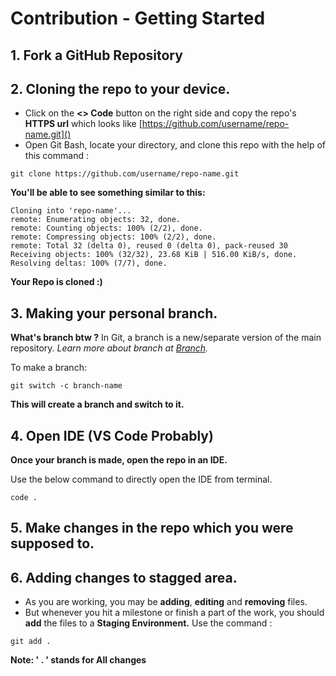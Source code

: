 # Contribution - Getting Started

## 1. Fork a GitHub Repository

## 2. Cloning the repo to your device.

- Click on the **<> Code** button on the right side and copy the repo's **HTTPS url** which looks like [https://github.com/username/repo-name.git]()
- Open Git Bash, locate your directory, and clone this repo with the help of this command :

```
git clone https://github.com/username/repo-name.git
```

**You'll be able to see something similar to this:**

```
Cloning into 'repo-name'...
remote: Enumerating objects: 32, done.
remote: Counting objects: 100% (2/2), done.
remote: Compressing objects: 100% (2/2), done.
remote: Total 32 (delta 0), reused 0 (delta 0), pack-reused 30
Receiving objects: 100% (32/32), 23.68 KiB | 516.00 KiB/s, done.
Resolving deltas: 100% (7/7), done.
```

**Your Repo is cloned :)**

## 3. Making your personal branch.

**What's branch btw ?**
In Git, a branch is a new/separate version of the main repository.
_Learn more about branch at [Branch](./branch.md)._

To make a branch:

```
git switch -c branch-name
```

**This will create a branch and switch to it.**

## 4. Open IDE (VS Code Probably)

**Once your branch is made, open the repo in an IDE.**

Use the below command to directly open the IDE from terminal.

```
code .
```

## 5. Make changes in the repo which you were supposed to.

## 6. Adding changes to stagged area.
- As you are working, you may be **adding**, **editing** and **removing** files.
- But whenever you hit a milestone or finish a part of the work, you should **add** the files to a **Staging Environment.**
Use the command : 
```
git add .
```
**Note: ' . ' stands for All changes**